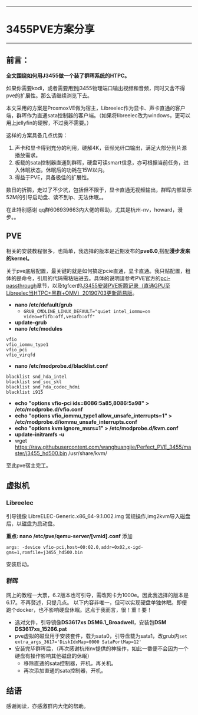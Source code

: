 
---

# 3455PVE方案分享 

---

## 前言：
**全文围绕如何用J3455做一个装了群晖系统的HTPC。**

如果你需要kodi，或者需要用到j3455物理端口输出视频和音频，同时又舍不得pve的扩展性。那么请继续浏览下去。

本文采用的方案是ProxmoxVE做为宿主，Libreelec作为显卡、声卡直通的客户端，群晖作为直通sata控制器的客户端。（如果将libreelec改为windows，更可以用上jellyfin的硬解，不过我不需要。）

这样的方案具备几点优势：

1. 声卡和显卡得到充分的利用，硬解4K，音频光纤口输出，满足大部分到片源播放需求。
2. 板载的sata控制器直通到群晖，硬盘可读smart信息，亦可根据当前任务，进入休眠状态。休眠后的功耗在15W以内。
3. 得益于PVE，具备极佳的扩展性。

数日的折腾，走过了不少坑，包括但不限于，显卡直通无视频输出，群晖内部显示52M的引导启动盘、读不到ip、无法休眠。。

在此特别感谢 qq群606939663内大佬的帮助，尤其是杭州-nv，howard，漫步。。

## PVE
相关的安装教程很多，也简单，我选择的版本是近期发布的**pve6.0**,搭配**漫步发来的kernel。**

关于pve底层配置，最关键的就是如何搞定pcie直通，显卡直通。我只贴配置，粗体的是命令，引用的代码需粘贴进去。具体的说明请参考PVE官方的[pci-passthrough](https://pve.proxmox.com/wiki/Pci_passthrough)章节，以及tgfcer的[J3455安装PVE折腾记录（直通GPU至Libreelec当HTPC+黑群+OMV）20190703更新简易版](https://club.tgfcer.com/viewthread.php?tid=7657483&extra=&page=1)。

* **nano /etc/default/grub**
	* ```GRUB_CMDLINE_LINUX_DEFAULT="quiet intel_iommu=on video=efifb:off,vesafb:off"```
* **update-grub**
* **nano /etc/modules**
```
vfio
vfio_iommu_type1
vfio_pci
vfio_virqfd
```
* **nano /etc/modprobe.d/blacklist.conf**
```
blacklist snd_hda_intel
blacklist snd_soc_skl
blacklist snd_hda_codec_hdmi
blacklist i915
```
* **echo "options vfio-pci ids=8086:5a85,8086:5a98" > /etc/modprobe.d/vfio.conf**
* **echo "options vfio_iommu_type1 allow_unsafe_interrupts=1" > /etc/modprobe.d/iommu_unsafe_interrupts.conf**
* **echo "options kvm ignore_msrs=1" > /etc/modprobe.d/kvm.conf**
* **update-initramfs -u**
* wget https://raw.githubusercontent.com/wanghuangjie/Perfect_PVE_3455/master/j3455_hd500.bin /usr/share/kvm/

至此pve宿主完工。


## 虚拟机
### Libreelec
引导镜像 LibreELEC-Generic.x86_64-9.1.002.img
常规操作,img2kvm导入磁盘后，以磁盘为启动盘。

**重点: nano /etc/pve/qemu-server/[vmid].conf** 添加

```args: -device vfio-pci,host=00:02.0,addr=0x02,x-igd-gms=1,romfile=j3455_hd500.bin```

安装启动。

### 群晖
网上的教程一大票，6.2版本也可引导，需改网卡为1000e。因此我选择的版本是6.17。不再赘述，只提几点。
以下内容非唯一，但可以实现硬盘单独休眠。即便跑个docker，也不影响硬盘休眠。这点于我而言，很！重！要！

* 选对文件，引导镜像**DS3617xs DSM6.1_Broadwell**，安装包**DSM DS3617xs_15266.pat**
* pve虚拟的磁盘用于安装套件，载为sata0，引导盘载为sata1，改grub内`set extra_args_3617='DiskIdxMap=0000 SataPortMap=12'`
* 安装完毕群晖后，（再次感谢杭州nv提供的神操作，如此一番便不会因为一个硬盘有操作影响其他磁盘的休眠）
	* 移除直通的sata控制器，开机，再关机。
	* 再次添加直通的sata控制器，开机。


## 结语
感谢阅读，亦感激群内大佬的帮助。

